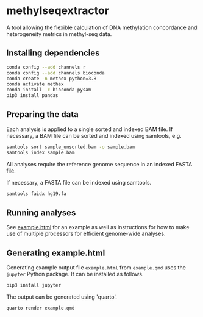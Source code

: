 # methylseqextractor

A tool allowing the flexible calculation of
DNA methylation concordance
and heterogeneity metrics in methyl-seq data.

## Installing dependencies

```bash
conda config --add channels r
conda config --add channels bioconda
conda create -n methex python=3.8
conda activate methex
conda install -c bioconda pysam
pip3 install pandas
```

## Preparing the data

Each analysis is applied to a single sorted and indexed BAM file.
If necessary, a BAM file can be sorted and indexed using samtools, e.g.

```bash
samtools sort sample_unsorted.bam -o sample.bam
samtools index sample.bam
```

All analyses require the reference genome sequence
in an indexed FASTA file.

If necessary, a FASTA file can be indexed using samtools.

```bash
samtools faidx hg19.fa
```

## Running analyses

See [example.html](example.html) for an example
as well as instructions for how to make use of multiple processors
for efficient genome-wide analyses. 

## Generating example.html

Generating example output file `example.html` from `example.qmd`
uses the `jupyter` Python package. It can be installed as follows.

```bash
pip3 install jupyter
```

The output can be generated using 'quarto'. 

```bash
quarto render example.qmd
```
